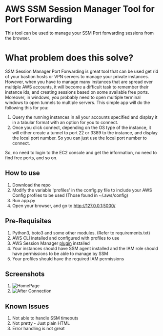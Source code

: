 # AWS SSM Session Manager Tool for Port Forwarding

This tool can be used to manage your SSM Port forwarding sessions from the browser.


# What problem does this solve?

SSM Session Manager Port Forwarding is great tool that can be used get rid of your bastion hosts or VPN servers to manage your private instances. However, when you have to manage many instances that are spread over multiple AWS accounts, it will become  a difficult task to remember their instance ids, and creating sessions based on some available free ports. Moreover, in windows, you probably need to open multiple terminal windows to open tunnels to multiple servers. 
This simple app will do the following this for you:

 1. Query the running instances in all your accounts specified and display it in a tabular format with an option for you to connect.
 2. Once you click connect, depending on the OS type of the instance, it will either create a tunnel to port 22 or 3389 to the instance, and display the local port number. So you can just use the local port number to connect.

So, no need to login to the EC2 console and get the information, no need to find free ports, and so on. 

## How to use

 1. Download the repo
 2. Modify the variable 'profiles' in the config.py file to include your AWS Config profiles to be used (Those found in ~/.aws/config)
 3. Run app.py
 4. Open your browser, and go to http://127.0.0.1:5000/

## Pre-Requisites

 1. Python3, boto3 and some other modules. (Refer to requirements.txt)
 2. AWS CLI installed and configured with profiles to use
 3. AWS Session Manager [plugin](https://docs.aws.amazon.com/systems-manager/latest/userguide/session-manager-working-with-install-plugin.html) installed
 4. Your instances should have SSM agent installed and the IAM role should have permissions to be able to manage by SSM
 5. Your profiles should have the required IAM permissions

## Screenshots

 1. ![HomePage](https://imgur.com/a/atoS8h2)
 2. ![After Connection](https://imgur.com/a/ruHWAyk)

## Known Issues

 1. Not able to handle SSM timeouts
 2. Not pretty - Just plain HTML
 3. Error handling is not great


